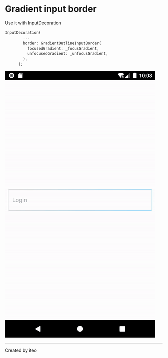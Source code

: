 # Gradient input border

Use it with InputDecoration

```dart
InputDecoration(
        ...
        border: GradientOutlineInputBorder(
          focusedGradient: _focusGradient,
          unfocusedGradient: _unfocusGradient,
        ),
      );
```

![demo](demo.gif)

<hr/>
Created by iteo
